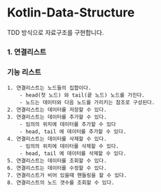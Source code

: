 # Kotlin-Data-Structure
TDD 방식으로 자료구조를 구현합니다. 


### 1. 연결리스트   
### 기능 리스트  
```angular2html
1. 연결리스트는 노드들의 집합이다.
    - head(첫 노드) 와 tail(끝 노드) 노드를 가진다.
    - 노드는 데이터와 다음 노드를 가리키는 참조로 구성된다.
2. 연결리스트는 데이터를 저장할 수 있다.
3. 연결리스트는 데이터를 추가할 수 있다.
    - 임의의 위치에 데이터를 추가할 수 있다 
    - head, tail 에 데이터를 추가할 수 있다.
4. 연결리스트는 데이터를 삭제할 수 있다.
    - 임의의 위치에 데이터를 삭제할 수 있다.
    - head, tail 에 데이터를 삭제할 수 있다.
5. 연결리스트는 데이터를 조회할 수 있다.
6. 연결리스트는 데이터를 수정할 수 있다.
7. 연결리스트가 비어 있을때 핸들링을 할 수 있다.
8. 연결리스트의 노드 갯수를 조회할 수 있다.
```
